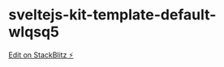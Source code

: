 # sveltejs-kit-template-default-wlqsq5

[Edit on StackBlitz ⚡️](https://stackblitz.com/edit/sveltejs-kit-template-default-wlqsq5)